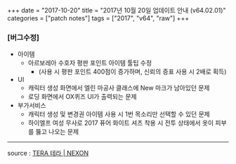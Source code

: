 +++
date = "2017-10-20"
title = "2017년 10월 20일 업데이트 안내 (v64.02.01)"
categories = ["patch notes"]
tags = ["2017", "v64", "raw"]
+++

### [버그수정]
- 아이템
  - 아르보레아 수호자 평판 포인트 아이템 툴팁 수정
    - (사용 시 평판 포인트 400점이 증가하며, 신뢰의 증표 사용 시 2배로 획득)
- UI
  - 캐릭터 생성 화면에서 엘린 마공사 클래스에 New 마크가 남아있던 문제
  - 로딩 화면에서 OX퀴즈 UI가 출력되는 문제
- 부가서비스
  - 캐릭터 생성 및 변경권 아이템 사용 시 1번 목소리만 선택할 수 있던 문제
  - 하이엘프 여성 무사로 2017 퓨어 화이트 셔츠 착용 시 전투 상태에서 옷이 피부를 뚫고 나오는 문제

----

source : [TERA 테라 | NEXON](http://tera.nexon.com/news/update/view.aspx?n4articlesn=302)
